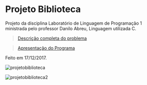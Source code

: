 # Projeto Biblioteca

Projeto da disciplina Laboratório de Linguagem de Programação 1 ministrada pelo professor Danilo Abreu, Linguagem utilizada C.

> [Descrição completa do problema](https://drive.google.com/open?id=1dfagis4H7MlzvvWLeuQbeRhPx8H_-atJ)

> [Apresentação do Programa](https://www.youtube.com/watch?v=rPEmC3mE0_c)

Feito em 17/12/2017.

![projetobiblioteca](https://user-images.githubusercontent.com/34866806/49675003-f9380980-fa5a-11e8-8f7a-ba9cab8d2cdc.png)

![projetobiblioteca2](https://user-images.githubusercontent.com/34866806/49675005-fc32fa00-fa5a-11e8-86e3-0b096ee3ad92.png)
